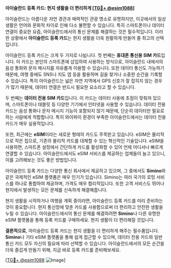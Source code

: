 **아이슬란드 등록 카드: 현지 생활을 더 편리하게 [[TG💪+ @esim1088](https://t.me/s/esim1088)]**

아이슬란드는 아름다운 자연 경관과 매력적인 관광 명소로 유명하지만, 이곳에서의 일상 생활은 언어와 문화적 차이로 인해 다소 불편할 수 있습니다. 특히 스마트폰이나 데이터 연결이 중요한 요즘, 아이슬란드에서의 통신 문제를 해결하는 것은 필수적입니다. 이러한 상황에서 **아이슬란드 등록 카드**는 현지 생활을 더욱 원활하게 만들어 줄 최고의 선택입니다.

아이슬란드 등록 카드는 크게 두 가지로 나뉩니다. 첫 번째는 **휴대폰 통신용 SIM 카드**입니다. 이 카드는 본인의 스마트폰에 삽입하여 사용하는 방식으로, 아이슬란드 내에서의 음성 통화와 문자 메시지를 자유롭게 이용할 수 있습니다. 또한 데이터 통신도 가능하기 때문에, 여행 중에도 SNS나 지도 앱 등을 활용하며 길을 찾거나 소중한 순간을 기록할 수 있습니다. 특히 아이슬란드는 넓은 자연 지역에서 GPS 신호가 잘 잡히지 않는 경우가 많기 때문에, 데이터 연결은 반드시 필요한 요소라고 할 수 있습니다.

두 번째는 **데이터 전용 SIM 카드**입니다. 이 카드는 데이터 사용에 초점이 맞춰져 있으며, 스마트폰이나 태블릿 등 다양한 기기에서 인터넷을 사용할 수 있습니다. 데이터 전용 카드는 음성 통화나 문자 메시지 기능이 포함되지 않기 때문에, 단순히 데이터만 필요로 하는 사람에게 적합합니다. 특히 와이파이 환경이 부족한 아이슬란드에서는 데이터 전용 카드가 매우 실용적입니다.

또한, 최근에는 **eSIM**이라는 새로운 형태의 카드도 주목받고 있습니다. eSIM은 물리적으로 작은 칩으로, 기존의 물리적 카드를 대체할 수 있는 혁신적인 기술입니다. eSIM을 사용하면, 스마트폰 설정에서 간단하게 카드를 활성화할 수 있어 언제 어디서나 빠르게 연결할 수 있습니다. 아이슬란드에서도 eSIM 서비스를 제공하는 업체들이 늘고 있으니, 이를 고려해보는 것도 좋은 방법입니다.

아이슬란드 등록 카드는 다양한 통신 회사에서 제공하고 있으며, 그 중에서도 **Simino**와 같은 국제적인 eSIM 플랫폼은 매우 인기가 있습니다. Simino는 여러 국가의 로밍 서비스를 하나로 통합하여 제공하며, 가격도 매우 합리적입니다. 또한 고객 서비스도 뛰어나 현지에서 발생하는 모든 문제를 신속하게 해결해줍니다.

현지 생활을 시작하거나 여행을 계획 중이라면, 아이슬란드 등록 카드를 미리 준비하는 것이 중요합니다. 현지 통신망에 맞춘 카드를 사용함으로써 더 편리하고 안전한 생활을 누릴 수 있습니다. 아이슬란드에서의 통신 문제를 해결하려면 **Simino**나 다른 유명한 eSIM 플랫폼을 통해 등록 카드를 구매하세요. 현지 생활이 더 편리해질 것입니다.

**결론적으로**, 아이슬란드 등록 카드는 현지 생활을 더 편리하게 해주는 필수품입니다. **Simino**나 기타 eSIM 플랫폼을 통해 쉽게 접근할 수 있으며, 데이터 전용 카드와 일반 통신 카드 모두 자신의 필요에 따라 선택할 수 있습니다. 아이슬란드에서의 모든 순간을 더욱 즐겁게 만들기 위해, 지금 바로 등록 카드를 준비해보세요. 

[[TG💪+ @esim1088](https://t.me/s/esim1088) ![Image](https://i.postimg.cc/Y0z9fWf4/image.png)]